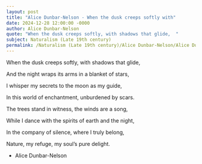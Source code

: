 ```yaml
---
layout: post
title: "Alice Dunbar-Nelson - When the dusk creeps softly with"
date: 2024-12-28 12:00:00 -0000
author: Alice Dunbar-Nelson
quote: "When the dusk creeps softly, with shadows that glide,  "
subject: Naturalism (Late 19th century)
permalink: /Naturalism (Late 19th century)/Alice Dunbar-Nelson/Alice Dunbar-Nelson - When the dusk creeps softly with
---
```


When the dusk creeps softly, with shadows that glide,  

And the night wraps its arms in a blanket of stars,  

I whisper my secrets to the moon as my guide,  

In this world of enchantment, unburdened by scars.


The trees stand in witness, the winds are a song,  

While I dance with the spirits of earth and the night,  

In the company of silence, where I truly belong,  

Nature, my refuge, my soul’s pure delight.

- Alice Dunbar-Nelson
